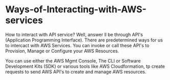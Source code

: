 # Ways-of-Interacting-with-AWS-services

How to interact with API service? Well, answer ll be through API's (Application Programming Interface). There are predetermined ways for us to intercact with AWS Services. You can invoke or call these API's to Provision, Manage or Configure your AWS Resources.

You can use either the AWS Mgmt Console, The CLI or Software Development Kits (SDK) or various tools like AWS Cloudformation, tp create requests to send AWS API's to create and manage AWS resources. 
